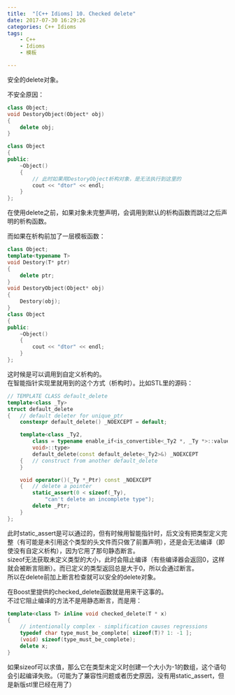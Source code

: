 ```yaml
---
title:  "[C++ Idioms] 10. Checked delete"
date: 2017-07-30 16:29:26
categories: C++ Idioms
tags:
    - C++
    - Idioms
    - 模板

---
```

安全的delete对象。<!--more-->  

不安全原因：
```cpp
class Object;
void DestoryObject(Object* obj)
{
	delete obj;
}

class Object
{
public:
	~Object()
	{
        // 此时如果用DestoryObject析构对象，是无法执行到这里的
		cout << "dtor" << endl;
	}
};
```
在使用delete之前，如果对象未完整声明，会调用到默认的析构函数而跳过之后声明的析构函数。  

而如果在析构前加了一层模板函数：
```cpp
class Object;
template<typename T>
void Destory(T* ptr)
{
	delete ptr;
}
void DestoryObject(Object* obj)
{
	Destory(obj);
}
class Object
{
public:
	~Object()
	{
		cout << "dtor" << endl;
	}
};
```

这时候是可以调用到自定义析构的。  
在智能指针实现里就用到的这个方式（析构时）。比如STL里的源码：  
```cpp
// TEMPLATE CLASS default_delete
template<class _Ty>
struct default_delete
{	// default deleter for unique_ptr
	constexpr default_delete() _NOEXCEPT = default;

	template<class _Ty2,
		class = typename enable_if<is_convertible<_Ty2 *, _Ty *>::value,
		void>::type>
		default_delete(const default_delete<_Ty2>&) _NOEXCEPT
	{	// construct from another default_delete
	}

	void operator()(_Ty *_Ptr) const _NOEXCEPT
	{	// delete a pointer
		static_assert(0 < sizeof(_Ty),
			"can't delete an incomplete type");
		delete _Ptr;
	}
};
```
此时static_assert是可以通过的，但有时候用智能指针时，后文没有把类型定义完整（有可能是未引用这个类型的头文件而只做了前置声明），还是会无法编译（即使没有自定义析构），因为它用了那句静态断言。  
sizeof无法获取未定义类型的大小，此时会阻止编译（有些编译器会返回0，这样就会被断言阻断）。而已定义的类型返回总是大于0，所以会通过断言。  
所以在delete前加上断言检查就可以安全的delete对象。  

在Boost里提供的checked_delete函数就是用来干这事的。  
不过它阻止编译的方法不是用静态断言，而是用：
```cpp
template<class T> inline void checked_delete(T * x)
{
    // intentionally complex - simplification causes regressions
    typedef char type_must_be_complete[ sizeof(T)? 1: -1 ];
    (void) sizeof(type_must_be_complete);
    delete x;
}
```
如果sizeof可以求值，那么它在类型未定义时创建一个大小为-1的数组，这个语句会引起编译失败。（可能为了兼容性问题或者历史原因，没有用static_assert，但是新版stl里已经在用了）  

